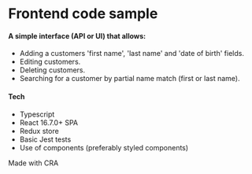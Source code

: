 # Frontend code sample

#### A simple interface (API or UI) that allows:
- Adding a customers 'first name', 'last name' and 'date of birth' fields.
- Editing customers.
- Deleting customers.
- Searching for a customer by partial name match (first or last name).

#### Tech
- Typescript
- React 16.7.0+ SPA
- Redux store
- Basic Jest tests
- Use of components (preferably styled components)
 
Made with CRA
